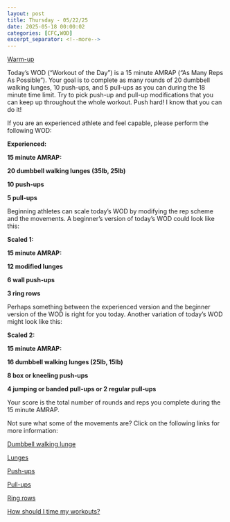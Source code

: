 ```yaml
---
layout: post
title: Thursday - 05/22/25
date: 2025-05-18 00:00:02
categories: [CFC,WOD]
excerpt_separator: <!--more-->
---
```

[Warm-up](https://communityfitnessclub.wixsite.com/website/post/basic-full-body-warm-up)

Today’s WOD (“Workout of the Day”) is a 15 minute AMRAP (“As Many Reps As Possible”). Your goal is to complete as many rounds of 20 dumbbell walking lunges, 10 push-ups, and 5 pull-ups as you can during the 18 minute time limit. Try to pick push-up and pull-up modifications that you can keep up throughout the whole workout. Push hard! I know that you can do it!

If you are an experienced athlete and feel capable, please perform the following WOD:

**Experienced:**

**15 minute AMRAP:**

**20 dumbbell walking lunges (35lb, 25lb)**

**10 push-ups**

**5 pull-ups**
<!--more-->

Beginning athletes can scale today’s WOD by modifying the rep scheme and the movements. A beginner’s version of today’s WOD could look like this:

**Scaled 1:**

**15 minute AMRAP:**

**12 modified lunges**

**6 wall push-ups**

**3 ring rows**

Perhaps something between the experienced version and the beginner version of the WOD is right for you today. Another variation of today’s WOD might look like this:

**Scaled 2:**

**15 minute AMRAP:**

**16 dumbbell walking lunges (25lb, 15lb)**

**8 box or kneeling push-ups**

**4 jumping or banded pull-ups or 2 regular pull-ups**

Your score is the total number of rounds and reps you complete during the 15 minute AMRAP. 

Not sure what some of the movements are? Click on the following links for more information:

[Dumbbell walking lunge](https://www.youtube.com/watch?v=SniKHGKDJyU)

[Lunges](https://communityfitnessclub.wixsite.com/website/post/lunges)

[Push-ups](https://communityfitnessclub.wixsite.com/website/post/push-ups)

[Pull-ups](https://communityfitnessclub.wixsite.com/website/post/pull-ups)

[Ring rows](https://communityfitnessclub.wixsite.com/website/post/ring-rows) 

[How should I time my workouts?](https://communityfitnessclub.wixsite.com/website/post/how-should-i-time-my-workouts)
